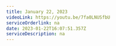 ```yaml
---
title: January 22, 2023
videoLink: https://youtu.be/7fa0LNUSfbU
serviceOrderlink: na
date: 2023-01-22T16:07:51.357Z
serviceDescription: n﻿a
---
```

